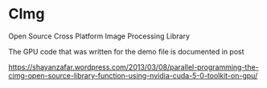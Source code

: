# CImg
Open Source Cross Platform Image Processing Library 

The GPU code that was written for the demo file is documented in post

https://shayanzafar.wordpress.com/2013/03/08/parallel-programming-the-cimg-open-source-library-function-using-nvidia-cuda-5-0-toolkit-on-gpu/
